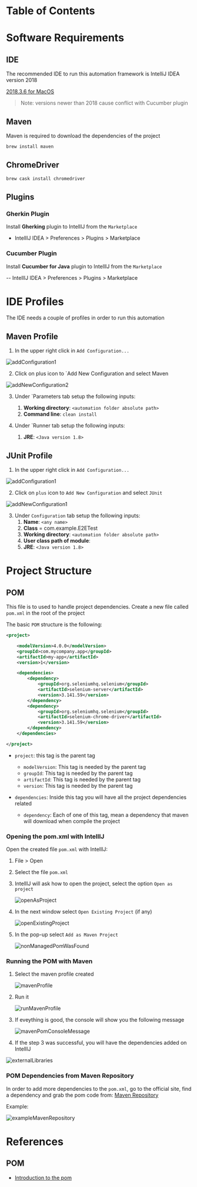 # Table of Contents



# Software Requirements

## IDE
The recommended IDE to run this automation framework is IntelliJ IDEA version 2018

[2018.3.6 for MacOS](https://download.jetbrains.com/idea/ideaIC-2018.3.6.dmg)

> Note: versions newer than 2018 cause conflict with Cucumber plugin 

## Maven
Maven is required to download the dependencies of the project

```bash
brew install maven
```

## ChromeDriver

```bash
brew cask install chromedriver
```

## Plugins

### Gherkin Plugin
Install **Gherking** plugin to IntellIJ from the `Marketplace`

- IntellIJ IDEA > Preferences > Plugins > Marketplace

### Cucumber Plugin
Install **Cucumber for Java** plugin to IntellIJ from the `Marketplace`

-- IntellIJ IDEA > Preferences > Plugins > Marketplace


# IDE Profiles

The IDE needs a couple of profiles in order to run this automation

## Maven Profile

1. In the upper right click in `Add Configuration...`

![addConfiguration1](img/addConfiguration1.png)

2. Click on plus icon to `Add New Configuration and select Maven

![addNewConfiguration2](img/addNewConfiguration2.png)

3. Under `Parameters tab setup the following inputs:

	1. **Working directory**:  `<automation folder absolute path>`
	2. **Command line**:  `clean install`

4. Under `Runner tab setup the following inputs:
	1. **JRE**: `<Java version 1.8>`

## JUnit Profile

1. In the upper right click in `Add Configuration...`

![addConfiguration1](img/addConfiguration1.png)


2. Click on `plus` icon to `Add New Configuration` and select `JUnit`

![addNewConfiguration1](img/addNewConfiguration1.png)

3. Under `Configuration` tab setup the following inputs:
   1. **Name**: `<any name>`
   2. **Class** = com.example.E2ETest
   3. **Working directory**: `<automation folder absolute path>`
   4. **User class path of module**: <yourRepositoryName>
   5. **JRE**: `<Java version 1.8>`



# Project Structure

## POM

This file is to used to handle project dependencies. Create a new file called `pom.xml` in the root of the project

The basic `POM` structure is the following:

```xml
<project>

    <modelVersion>4.0.0</modelVersion>
    <groupId>com.mycompany.app</groupId>
    <artifactId>my-app</artifactId>
    <version>1</version>

    <dependencies>
        <dependency>
            <groupId>org.seleniumhq.selenium</groupId>
            <artifactId>selenium-server</artifactId>
            <version>3.141.59</version>
        </dependency>
        <dependency>
            <groupId>org.seleniumhq.selenium</groupId>
            <artifactId>selenium-chrome-driver</artifactId>
            <version>3.141.59</version>
        </dependency>
    </dependencies>

</project>
```

- `project`: this tag is the parent tag

  - `modelVersion`: This tag is needed by the parent tag
  - `groupId`: This tag is needed by the parent tag
  - `artifactId`: This tag is needed by the parent tag
  - `version`: This tag is needed by the parent tag

- `dependencies`: Inside this tag you will have all the project dependencies related

  - `dependency`: Each of one of this tag, mean a dependency that maven will download when compile the project

### Opening the pom.xml with IntellIJ

Open the created file `pom.xml` with IntellIJ:

1. File > Open

2. Select the file `pom.xml`

3. IntellIJ will ask how to open the project, select the option `Open as project`

   ![openAsProject](img/openAsProject.png)

4. In the next window select `Open Existing Project` (if any)

   ![openExistingProject](img/openExistingProject.png)

5. In the pop-up select `Add as Maven Project`

   ![nonManagedPomWasFound](img/nonManagedPomWasFound.png)


### Running the POM with Maven

1. Select the maven profile created

   ![mavenProfile](img/mavenProfile.png)

2. Run it

   ![runMavenProfile](img/runMavenProfile.png)

3. If eveything is good, the console will show you the following message

   ![mavenPomConsoleMessage](img/mavenPomConsoleMessage.png)

4. If the step 3 was successful, you will have the dependencies added on IntellIJ

![externalLibraries](img/externalLibraries.png)

### POM Dependencies from Maven Repository

In order to add more dependencies to the `pom.xml`, go to the official site, find a dependency and grab the pom code from: [Maven Repository](https://mvnrepository.com/)

Example:

![exampleMavenRepository](img/exampleMavenRepository.png)


# References

## POM

- [Introduction to the pom](https://maven.apache.org/guides/introduction/introduction-to-the-pom.html)